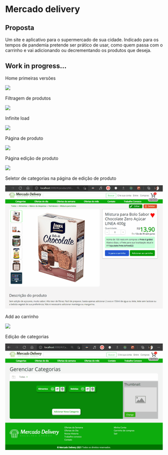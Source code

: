 <h1>Mercado delivery</h1>
<h2>Proposta</h2>
<p>Um site e aplicativo para o supermercado de sua cidade. Indicado para os tempos de pandemia pretende ser prático de usar, como quem passa com o carrinho e vai adicionando ou decrementando os produtos que deseja. </p>
<h2>Work in progress...</h2>
<p>Home primeiras versões</p>
<img src="https://github.com/LeonardoDaLuz/Mercado-delivery/blob/main/outros/Screenshot19-Home-primeiras-versoes.gif?raw=true" />
<p>Filtragem de produtos</p>
<img src="https://github.com/LeonardoDaLuz/Mercado-delivery/blob/main/outros/DAILYscreenshot14.gif?raw=true" />
<p>Infinite load</p>
<img src="https://github.com/LeonardoDaLuz/Mercado-delivery/blob/main/outros/Screenshot23_infinite_load.gif?raw=true" />
<p>Página de produto</p>
<img src="https://github.com/LeonardoDaLuz/Mercado-delivery/blob/main/outros/Screenshot15.gif?raw=true" />
<p>Página edição de produto</p>
<img src="https://github.com/LeonardoDaLuz/Mercado-delivery/blob/main/outros/Screenshot16-Pg-de-edicao-produto.gif?raw=true" />
<p>Seletor de categorias na página de edição de produto</p>
<img src="https://github.com/LeonardoDaLuz/Mercado-delivery/blob/main/outros/Screenshot18-Seletor-de-categorias-na-pg-de-edicao-produto.gif?raw=true" />
<p>Add ao carrinho</p>
<img src="https://github.com/LeonardoDaLuz/Mercado-delivery/blob/main/outros/Screenshot24_adicionar_ao_carrinho.gif?raw=true" />
<p>Edição de categorias</p>
<img src="https://github.com/LeonardoDaLuz/Mercado-delivery/blob/main/outros/Screenshot17-Gerenciador-de-categorias.gif?raw=true" />
  